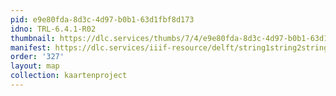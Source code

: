 ```yaml
---
pid: e9e80fda-8d3c-4d97-b0b1-63d1fbf8d173
idno: TRL-6.4.1-R02
thumbnail: https://dlc.services/thumbs/7/4/e9e80fda-8d3c-4d97-b0b1-63d1fbf8d173/full/400,339/0/default.jpg
manifest: https://dlc.services/iiif-resource/delft/string1string2string3/kaartenproject-2007/TRL-6.4.1-R02
order: '327'
layout: map
collection: kaartenproject
---
```

